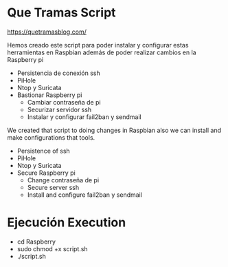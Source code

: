 Que Tramas Script 
===================

https://quetramasblog.com/


Hemos creado este script para poder instalar y configurar estas herramientas en Raspbian además de poder realizar cambios en la Raspberry pi

- Persistencia de conexión ssh
- PiHole
- Ntop y Suricata
- Bastionar Raspberry pi 
  - Cambiar contraseña de pi
  - Securizar servidor ssh
  - Instalar y configurar fail2ban y sendmail
  
  
We created that script to doing changes in Raspbian also we can install and make configurations that tools.

- Persistence of ssh
- PiHole
- Ntop y Suricata
- Secure Raspberry pi 
  - Change contraseña de pi
  - Secure server ssh
  - Install and configure fail2ban y sendmail
  
  
Ejecución Execution
====================

- cd Raspberry
- sudo chmod +x script.sh
- ./script.sh




